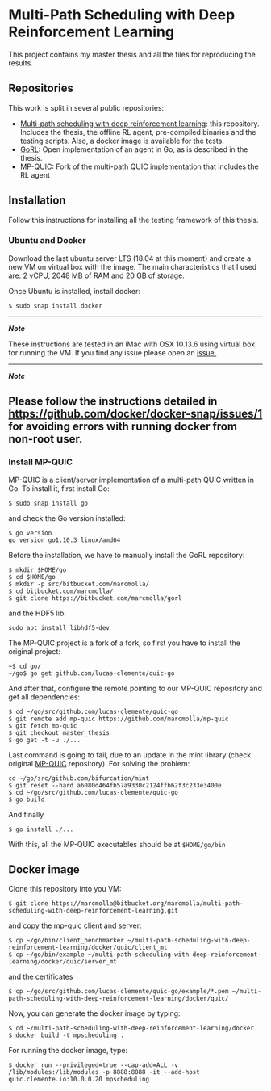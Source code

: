 # Multi-Path Scheduling with Deep Reinforcement Learning
This project contains my master thesis and all the files for reproducing
the results.

## Repositories
This work is split in several public repositories:

 * [Multi-path scheduling with deep reinforcement learning](https://bitbucket.org/marcmolla/multi-path-scheduling-with-deep-reinforcement-learning/):
 this repository. Includes the thesis, the offline RL agent, pre-compiled binaries and the testing scripts. Also, a docker
 image is available for the tests.
 * [GoRL](https://bitbucket.org/marcmolla/gorl/): Open implementation of an agent in Go, as is described in the thesis.
 * [MP-QUIC](https://github.com/marcmolla/mp-quic): Fork of the multi-path QUIC implementation that includes the RL agent
 

## Installation
Follow this instructions for installing all the testing framework of this thesis.

### Ubuntu and Docker

Download the last ubuntu server LTS (18.04 at this moment) and create a new VM on virtual box with the
image. The main characteristics that I used are: 2 vCPU, 2048 MB of RAM and 20 GB of storage.

Once Ubuntu is installed, install docker: 

```$ sudo snap install docker```

---
***Note***

These instructions are tested in an iMac with OSX 10.13.6 using virtual box for running the VM. If you find any issue
please open an [issue.](https://bitbucket.org/marcmolla/multi-path-scheduling-with-deep-reinforcement-learning/issues?status=new&status=open)

---
***Note***

Please follow the instructions detailed in https://github.com/docker/docker-snap/issues/1 for avoiding errors with 
running docker from non-root user.
---

### Install MP-QUIC

MP-QUIC is a client/server implementation of a multi-path QUIC written in Go. To install it, first install Go:
```
$ sudo snap install go
```
and check the Go version installed:
```
$ go version
go version go1.10.3 linux/amd64
```

Before the installation, we have to manually install the GoRL repository:
```
$ mkdir $HOME/go
$ cd $HOME/go
$ mkdir -p src/bitbucket.com/marcmolla/
$ cd bitbucket.com/marcmolla/
$ git clone https://bitbucket.com/marcmolla/gorl

```
and the HDF5 lib:
```
sudo apt install libhdf5-dev
```

The MP-QUIC project is a fork of a fork, so first you have to install the original project:
```
~$ cd go/
~/go$ go get github.com/lucas-clemente/quic-go
```
And after that, configure the remote pointing to our MP-QUIC repository and get all dependencies:
```
$ cd ~/go/src/github.com/lucas-clemente/quic-go
$ git remote add mp-quic https://github.com/marcmolla/mp-quic
$ git fetch mp-quic
$ git checkout master_thesis
$ go get -t -u ./...
```

Last command is going to fail, due to an update in the mint library (check original 
[MP-QUIC](https://multipath-quic.org/2017/12/09/artifacts-available.html) repository). For solving the problem:
```
cd ~/go/src/github.com/bifurcation/mint
$ git reset --hard a6080d464fb57a9330c2124ffb62f3c233e3400e
$ cd ~/go/src/github.com/lucas-clemente/quic-go
$ go build
```
And finally
```
$ go install ./...
```
With this, all the MP-QUIC executables should be at `$HOME/go/bin`

## Docker image

Clone this repository into you VM:
```
$ git clone https://marcmolla@bitbucket.org/marcmolla/multi-path-scheduling-with-deep-reinforcement-learning.git
```

and copy the mp-quic client and server:
```
$ cp ~/go/bin/client_benchmarker ~/multi-path-scheduling-with-deep-reinforcement-learning/docker/quic/client_mt
$ cp ~/go/bin/example ~/multi-path-scheduling-with-deep-reinforcement-learning/docker/quic/server_mt
```
and the certificates
```
$ cp ~/go/src/github.com/lucas-clemente/quic-go/example/*.pem ~/multi-path-scheduling-with-deep-reinforcement-learning/docker/quic/
```

Now, you can generate the docker image by typing:
```
$ cd ~/multi-path-scheduling-with-deep-reinforcement-learning/docker
$ docker build -t mpscheduling .
```

For running the docker image, type:
```
$ docker run --privileged=true --cap-add=ALL -v /lib/modules:/lib/modules -p 8888:8888 -it --add-host quic.clemente.io:10.0.0.20 mpscheduling
